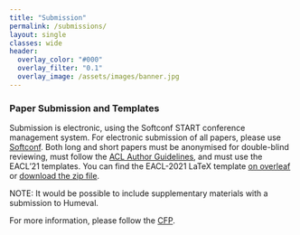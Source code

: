 ```yaml
---
title: "Submission"
permalink: /submissions/
layout: single
classes: wide
header:
  overlay_color: "#000"
  overlay_filter: "0.1"
  overlay_image: /assets/images/banner.jpg
---
```


### Paper Submission and Templates

Submission is electronic, using the Softconf START conference management system. For electronic submission of all papers, please use [Softconf](https://www.softconf.com/eacl2021/HumEval2021). Both long and short papers must be anonymised for double-blind reviewing, must follow the [ACL Author Guidelines](https://www.aclweb.org/adminwiki/index.php?title=ACL_Author_Guidelines), and must use the EACL’21 templates. You can find the EACL-2021 LaTeX template [on overleaf](https://www.overleaf.com/latex/templates/eacl-2021-proceedings-template/jprrhhtnbrrm) or [download the zip file](https://2021.eacl.org/downloads/eacl2021-templates.zip).

NOTE: It would be possible to include supplementary materials with a submission to Humeval.

For more information, please follow the [CFP](/call-for-papers/).
